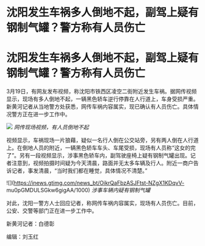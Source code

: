 # 沈阳发生车祸多人倒地不起，副驾上疑有钢制气罐？警方称有人员伤亡

# 沈阳发生车祸多人倒地不起，副驾上疑有钢制气罐？警方称有人员伤亡

3月19日，有网友发布视频，称沈阳市铁西区凌空二街附近发生车祸。据网传视频显示，现场有多人倒地不起，一辆黑色轿车逆行停靠在人行道上，车身受损严重。新黄河记者从当地警方处获悉，网传车祸内容属实，现已确认有人员伤亡。具体情况警方正在进一步工作中。

![](https://inews.gtimg.com/news_bt/O3CxjpMWji90SzSkbkZwUhNOBD1iULrq6uCFIGEqNLhBYAA/1000)
_网传现场视频，有人员倒地不起_

视频显示，车祸现场一片狼藉，疑似一名行人倒在公交站旁，另有两人倒在人行道上。在倒地人员的附近，一辆黑色轿车车头、车尾受损，现场有人员称“这女的完了”。另有一段视频显示，涉事黑色轿车内，副驾驶座椅上疑有钢制气罐出现。记者注意到，视频拍摄时间疑为今天清晨，路面并无太多车辆及行人。附近一商户告诉记者，事发清晨，“当时我们都在睡觉，具体情况不清楚。”

![](https://inews.gtimg.com/news_bt/OikrQaFbzASJFtst-NZgX1KDqvV-
mu0pGMDULSGkw6gigAA/1000) _涉事车辆内疑有钢制气罐_

对此，沈阳一警方人士回应记者，称网传车祸内容属实，现场有人员伤亡。目前，公安、交警等部门正在进一步工作中。

新黄河记者：白德彰

编辑：刘玉红

